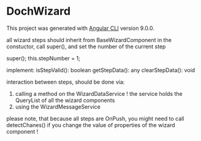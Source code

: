 # DochWizard

This project was generated with [Angular CLI](https://github.com/angular/angular-cli) version 9.0.0.


all wizard steps should inherit from BaseWizardComponent
in the constuctor, call super(), and set the number of the current step

super();
this.stepNumber = 1;

implement:
isStepValid(): boolean 
getStepData(): any
clearStepData(): void

interaction between steps, should be done via:
1. calling a method on the WizardDataService ! the service holds the QueryList of all the wizard components
2. using the WizardMessageService


please note, that because all steps are OnPush, you might need to call
detectChanes() if you change the value of properties of the wizard component !

